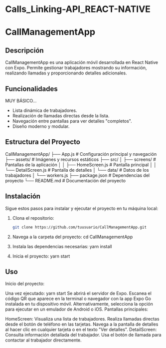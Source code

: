 # Calls_Linking-API_REACT-NATIVE
# CallManagementApp

## Descripción

CallManagementApp es una aplicación móvil desarrollada en React Native con Expo. Permite gestionar trabajadores mostrando su información, realizando llamadas y proporcionando detalles adicionales.

## Funcionalidades
MUY BÁSICO...
- Lista dinámica de trabajadores.
- Realización de llamadas directas desde la lista.
- Navegación entre pantallas para ver detalles "completos".
- Diseño moderno y modular.

## Estructura del Proyecto
CallManagementApp/ ├── App.js # Configuración principal y navegación ├── assets/ # Imágenes y recursos estáticos ├── src/ │ ├── screens/ # Pantallas de la aplicación │ │ ├── HomeScreen.js # Pantalla principal │ │ └── DetailScreen.js # Pantalla de detalles │ └── data/ # Datos de los trabajadores │ └── workers.js ├── package.json # Dependencias del proyecto └── README.md # Documentación del proyecto


## Instalación

Sigue estos pasos para instalar y ejecutar el proyecto en tu máquina local:

1. Clona el repositorio:
   ```bash
   git clone https://github.com/tuusuario/CallManagementApp.git
   
2. Navega a la carpeta del proyecto:
cd CallManagementApp

3. Instala las dependencias necesarias:
yarn install

4. Inicia el proyecto:
yarn start

## Uso
Inicio del proyecto:

Una vez ejecutado:
yarn start
Se abrirá el servidor de Expo.
Escanea el código QR que aparece en la terminal o navegador con la app Expo Go instalada en tu dispositivo móvil.
Alternativamente, selecciona la opción para ejecutar en un emulador de Android o iOS.
Pantallas principales:

HomeScreen:
Visualiza una lista de trabajadores.
Realiza llamadas directas desde el botón de teléfono en las tarjetas.
Navega a la pantalla de detalles al hacer clic en cualquier tarjeta o en el texto "Ver detalles".
DetailScreen:
Consulta información detallada del trabajador.
Usa el botón de llamada para contactar al trabajador directamente.
